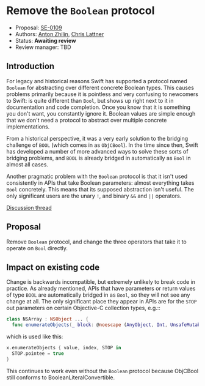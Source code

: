 # Remove the `Boolean` protocol

* Proposal: [SE-0109](0109-remove-boolean.md)
* Authors: [Anton Zhilin](https://github.com/Anton3), [Chris Lattner](https://github.com/lattner)
* Status: **Awaiting review**
* Review manager: TBD

## Introduction

For legacy and historical reasons Swift has supported a protocol named `Boolean`
for abstracting over different concrete Boolean types.  This causes problems
primarily because it is pointless and very confusing to newcomers to Swift: is
quite different than `Bool`, but shows up right next to it in documentation and 
code completion.  Once you know that it is something you don't want, you
constantly ignore it.  Boolean values are simple enough that we don't need a
protocol to abstract over multiple concrete implementations.

From a historical perspective, it was a very early solution to the bridging
challenge of `BOOL` (which comes in as `ObjCBool`).  In the time since then,
Swift has developed a number of more advanced ways to solve these sorts of
bridging problems, and `BOOL` is already bridged in automatically as `Bool` in
almost all cases.

Another pragmatic problem with the `Boolean` protocol is that it isn't used
consistently in APIs that take Boolean parameters: almost everything takes
`Bool` concretely.  This means that its supposed abstraction isn't useful.  The
only significant users are the unary `!`, and binary `&&` and `||` operators.

[Discussion thread](http://thread.gmane.org/gmane.comp.lang.swift.evolution/21559)

## Proposal

Remove `Boolean` protocol, and change the three operators that take it to
operate on `Bool` directly.

## Impact on existing code

Change is backwards incompatible, but extremely unlikely to break code in
practice.  As already mentioned, APIs that have parameters or return values of
type `BOOL` are automatically bridged in as `Bool`, so they will not see any
change at all.  The only significant place they appear in APIs are for the
`STOP` out parameters on certain Objective-C collection types, e.g.::

```swift
class NSArray : NSObject ... {
  func enumerateObjects(_ block: @noescape (AnyObject, Int, UnsafeMutablePointer<ObjCBool>) -> Void)
```

which is used like this:

```swift
x.enumerateObjects { value, index, STOP in
  STOP.pointee = true
}
```

This continues to work even without the `Boolean` protocol because ObjCBool
still conforms to BooleanLiteralConvertible.

